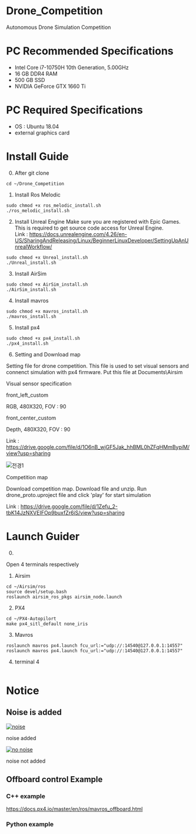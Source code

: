 # Drone_Competition
Autonomous Drone Simulation Competition

# PC Recommended Specifications
- Intel Core i7-10750H 10th Generation, 5.00GHz
- 16 GB DDR4 RAM
- 500 GB SSD
- NVIDIA GeForce GTX 1660 Ti

# PC Required Specifications
- OS : Ubuntu 18.04
- external graphics card

# Install Guide
0. After git clone
```
cd ~/Drone_Competition
```
1. Install Ros Melodic
```
sudo chmod +x ros_melodic_install.sh
./ros_melodic_install.sh
```
  
2. Install Unreal Engine
Make sure you are registered with Epic Games. This is required to get source code access for Unreal Engine.     
Link : https://docs.unrealengine.com/4.26/en-US/SharingAndReleasing/Linux/BeginnerLinuxDeveloper/SettingUpAnUnrealWorkflow/
```
sudo chmod +x Unreal_install.sh
./Unreal_install.sh
```

3. Install AirSim
```
sudo chmod +x AirSim_install.sh
./AirSim_install.sh
```

4. Install mavros
```
sudo chmod +x mavros_install.sh
./mavros_install.sh
```

5. Install px4
```
sudo chmod +x px4_install.sh
./px4_install.sh
```

6. Setting and Download map

Setting file for drone competition. This file is used to set visual sensors and connenct simulation with px4 firmware.
Put this file at Documents\Airsim

Visual sensor specification


front_left_custom

RGB, 480X320, FOV : 90

front_center_custom

Depth, 480X320, FOV : 90


Link : https://drive.google.com/file/d/1O6nB_wjGF5Jak_hhBML0hZFqHMmBypiM/view?usp=sharing



![전경1](https://user-images.githubusercontent.com/71123229/125734120-de1456b6-a83a-49dd-96fc-4fa7491cae9b.jpg)

Competition map

Download competition map. Download file and unzip. Run drone_proto.uproject file and click 'play' for start simulation

Link : https://drive.google.com/file/d/1Zefu_2-tbK14JzNXVEIFOp9buxfZr6iS/view?usp=sharing

# Launch Guider
0.
Open 4 terminals respectively

1. Airsim
```
cd ~/Airsim/ros
source devel/setup.bash
roslaunch airsim_ros_pkgs airsim_node.launch
```

2. PX4
```
cd ~/PX4-Autopilort
make px4_sitl_default none_iris
```
3. Mavros
```
roslaunch mavros px4.launch fcu_url:="udp://:14540@127.0.0.1:14557"
roslaunch mavros px4.launch fcu_url:="udp://:14540@127.0.0.1:14557"
```

4. terminal 4
```

```

# Notice

## Noise is added
[![noise](https://user-images.githubusercontent.com/71123229/125740779-4d6557b8-fab1-455e-8b05-4855421ed6f0.png)](https://youtu.be/ys-Tc5dBA5w)

noise added

[![no noise](https://user-images.githubusercontent.com/71123229/125741035-d5ee562e-b835-4e04-a8bb-9195faa8f45d.png)](https://youtu.be/BqFNKbOr144)

noise not added

## Offboard control Example
### C++ example
https://docs.px4.io/master/en/ros/mavros_offboard.html
### Python example



